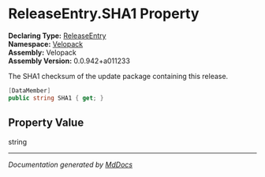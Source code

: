 ﻿<!--  
  <auto-generated>   
    The contents of this file were generated by a tool.  
    Changes to this file may be list if the file is regenerated  
  </auto-generated>   
-->

# ReleaseEntry.SHA1 Property

**Declaring Type:** [ReleaseEntry](../index.md)  
**Namespace:** [Velopack](../../index.md)  
**Assembly:** Velopack  
**Assembly Version:** 0.0.942+a011233

 The SHA1 checksum of the update package containing this release. 

```csharp
[DataMember]
public string SHA1 { get; }
```

## Property Value

string

___

*Documentation generated by [MdDocs](https://github.com/ap0llo/mddocs)*
